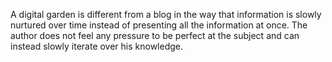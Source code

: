 A digital garden is different from a blog in the way that information is slowly nurtured over time instead of presenting all the information at once. The author does not feel any pressure to be perfect at the subject and can instead slowly iterate over his knowledge.